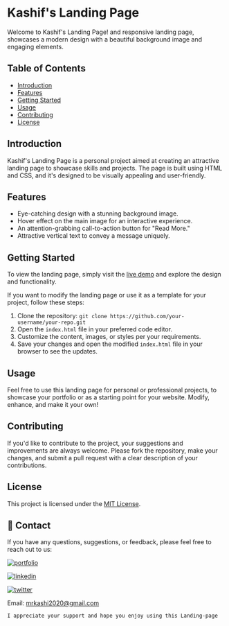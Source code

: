 # Kashif's Landing Page

Welcome to Kashif's Landing Page! and responsive landing page, showcases a modern design with a beautiful background image and engaging elements.

## Table of Contents
- [Introduction](#introduction)
- [Features](#features)
- [Getting Started](#getting-started)
- [Usage](#usage)
- [Contributing](#contributing)
- [License](#license)

## Introduction

Kashif's Landing Page is a personal project aimed at creating an attractive landing page to showcase skills and projects. The page is built using HTML and CSS, and it's designed to be visually appealing and user-friendly.

## Features

- Eye-catching design with a stunning background image.
- Hover effect on the main image for an interactive experience.
- An attention-grabbing call-to-action button for "Read More."
- Attractive vertical text to convey a message uniquely.

## Getting Started

To view the landing page, simply visit the [live demo](#insert-demo-link-here) and explore the design and functionality.

If you want to modify the landing page or use it as a template for your project, follow these steps:

1. Clone the repository: `git clone https://github.com/your-username/your-repo.git`
2. Open the `index.html` file in your preferred code editor.
3. Customize the content, images, or styles per your requirements.
4. Save your changes and open the modified `index.html` file in your browser to see the updates.

## Usage

Feel free to use this landing page for personal or professional projects, to showcase your portfolio or as a starting point for your website. Modify, enhance, and make it your own!

## Contributing

If you'd like to contribute to the project, your suggestions and improvements are always welcome. Please fork the repository, make your changes, and submit a pull request with a clear description of your contributions.

## License

This project is licensed under the [MIT License](LICENSE).

## 🔗 Contact
If you have any questions, suggestions, or feedback, please feel free to reach out to us:

[![portfolio](https://img.shields.io/badge/my_portfolio-000?style=for-the-badge&logo=ko-fi&logoColor=white)](https://dribbble.com/Kashif420)

[![linkedin](https://img.shields.io/badge/linkedin-0A66C2?style=for-the-badge&logo=linkedin&logoColor=white)](https://www.linkedin.com/in/mr-kashif-442146214/)

[![twitter](https://img.shields.io/badge/twitter-1DA1F2?style=for-the-badge&logo=twitter&logoColor=white)](https://twitter.com/KaxhifKhan)

Email: mrkashi2020@gmail.com

`I appreciate your support and hope you enjoy using this Landing-page`
